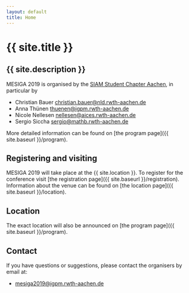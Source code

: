 ```yaml
---
layout: default
title: Home
---
```


# {{ site.title }}

## {{ site.description }}
<!-- <br> hosted at {{ site.location }} from 09.09.2019 until 11.09.2019 -->

MESIGA 2019 is organised by the
[SIAM Student Chapter Aachen](https://blog.rwth-aachen.de/siamsc/),
in particular by
- Christian Bauer <christian.bauer@nld.rwth-aachen.de>
- Anna Thünen <thuenen@igpm.rwth-aachen.de>
- Nicole Nellesen <nellesen@aices.rwth-aachen.de>
- Sergio Siccha <sergio@mathb.rwth-aachen.de>

More detailed information can be found on [the program page]({{ site.baseurl }}/program).

## Registering and visiting

MESIGA 2019 will take place at the {{ site.location }}.
To register for the conference visit [the registration page]({{ site.baseurl }}/registration).
Information about the venue can be found on [the location page]({{ site.baseurl }}/location).

## Location

The exact location will also be announced on [the program page]({{ site.baseurl }}/program).

## Contact

If you have questions or suggestions, please contact the organisers by email at:

* [mesiga2019@igpm.rwth-aachen.de](mailto:mesiga2019@igpm.rwth-aachen.de)

<!-- ## Sponsors -->
<!--  -->
<!-- This FIXME is supported by FIXME. -->

